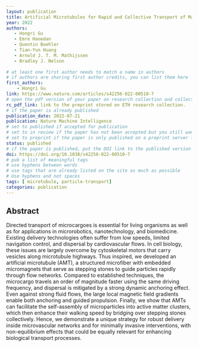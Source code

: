 ```yaml
---
layout: publication
title: Artificial Microtubules for Rapid and Collective Transport of Magnetic Microcargoes 
year: 2022 
authors: 
   - Hongri Gu
   - Emre Hanedan
   - Quentin Boehler
   - Tian-Yun Huang
   - Arnold J. T. M. Mathijssen
   - Bradley J. Nelson
   
# at least one first author needs to match a name in authors
# if authors are sharing first author credits, you can list them here
first_authors: 
    - Hongri Gu
link: https://www.nature.com/articles/s42256-022-00510-7
# open the pdf version of your paper on research collection and collect the link there
rc_pdf_link: link to the preprint stored on ETH research collection.
# if the paper is already published
publication_date: 2022-07-21
publication: Nature Machine Intelligence
# set to published if accepted for publication
# set to in review if the paper has not been accepted but you still want a web presence for it
# set to preprint if the paper is only published on a preprint server like arxiv
status: published
# if the paper is published, put the DOI link to the published version
doi: https://doi.org/10.1038/s42256-022-00510-7
# pub a list of meaningful tags
# use hyphens between words
# use tags that are already listed on the site as much as possible
# Use hyphens and not spaces
tags: [ microtubule, particle-transport]
categories: publication
---
```



## Abstract ##
Directed transport of microcargoes is essential for living organisms as well as for applications in microrobotics, nanotechnology, and biomedicine. Existing delivery technologies often suffer from low speeds, limited navigation control, and dispersal by cardiovascular flows. In cell biology, these issues are largely overcome by cytoskeletal motors that carry vesicles along microtubule highways. Thus inspired, we developed an artificial microtubule (AMT), a structured microfiber with embedded micromagnets that serve as stepping stones to guide particles rapidly through flow networks. Compared to established techniques, the microcargo travels an order of magnitude faster using the same driving frequency, and dispersal is mitigated by a strong dynamic anchoring effect. Even against strong fluid flows, the large local magnetic field gradients enable both anchoring and guided propulsion. Finally, we show that AMTs can facilitate the self-assembly of microparticles into active matter clusters, which then enhance their walking speed by bridging over stepping stones collectively. Hence, we demonstrate a unique strategy for robust delivery inside microvascular networks and for minimally invasive interventions, with non-equilibrium effects that could be equally relevant for enhancing biological transport processes.
